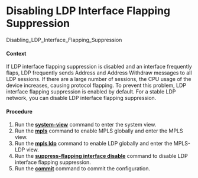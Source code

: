 Disabling LDP Interface Flapping Suppression
============================================

Disabling_LDP_Interface_Flapping_Suppression

#### Context

If LDP interface flapping suppression is disabled and an interface frequently flaps, LDP frequently sends Address and Address Withdraw messages to all LDP sessions. If there are a large number of sessions, the CPU usage of the device increases, causing protocol flapping. To prevent this problem, LDP interface flapping suppression is enabled by default. For a stable LDP network, you can disable LDP interface flapping suppression.


#### Procedure

1. Run the [**system-view**](cmdqueryname=system-view) command to enter the system view.
2. Run the [**mpls**](cmdqueryname=mpls) command to enable MPLS globally and enter the MPLS view.
3. Run the [**mpls ldp**](cmdqueryname=mpls+ldp) command to enable LDP globally and enter the MPLS-LDP view.
4. Run the [**suppress-flapping interface disable**](cmdqueryname=suppress-flapping+interface+disable) command to disable LDP interface flapping suppression.
5. Run the [**commit**](cmdqueryname=commit) command to commit the configuration.